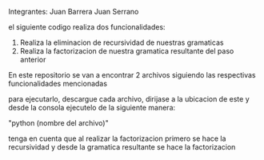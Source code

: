Integrantes:
Juan Barrera
Juan Serrano

el siguiente codigo realiza dos funcionalidades:
1. Realiza la eliminacion de recursividad de nuestras gramaticas
2. Realiza la factorizacion de nuestra gramatica resultante del paso anterior

En este repositorio se van a encontrar 2 archivos siguiendo las respectivas funcionalidades mencionadas

para ejecutarlo, descargue cada archivo, dirijase a la ubicacion de este y desde la consola ejecutelo de la siguiente manera:

"python (nombre del archivo)"

tenga en cuenta que al realizar la factorizacion primero se hace la recursividad y desde la gramatica resultante se hace la factorizacion

